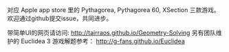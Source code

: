 对应 Apple app store 里的 Pythagorea, Pythagorea 60, XSection 三款游戏。
欢迎通过github提交issue，共同进步。

带简单UI的网页请访问: http://tairraos.github.io/Geometry-Solving
另有团队维护的 Euclidea 3 游戏解题参考： http://g-fans.github.io/Euclidea

